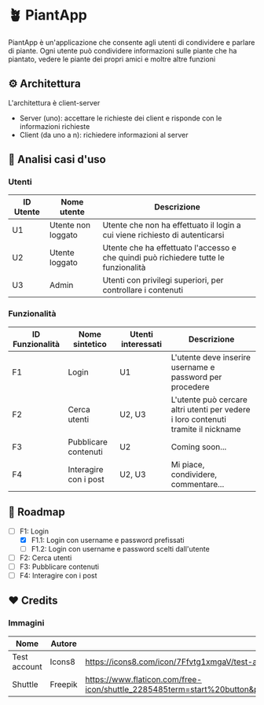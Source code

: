 # 🪴 PiantApp
<!--Hai mai voluto--> 
PiantApp è un'applicazione che consente agli utenti di condividere e parlare di piante. Ogni utente può condividere informazioni sulle piante che ha piantato, vedere le piante dei propri amici e moltre altre funzioni

## ⚙️ Architettura
L'architettura è client-server
* Server (uno): accettare le richieste dei client e risponde con le informazioni richieste
* Client (da uno a n): richiedere informazioni al server

## 🔎 Analisi casi d'uso 

### Utenti
| ID Utente | Nome utente        | Descrizione                                                                          |
| --------- | ------------------ | ---------------------------------------------------------------------------          |
| U1        | Utente non loggato | Utente che non ha effettuato il login a cui viene richiesto di autenticarsi          |
| U2        | Utente loggato     | Utente che ha effettuato l'accesso e che quindi può richiedere tutte le funzionalità |
| U3        | Admin              | Utenti con privilegi superiori, per controllare i contenuti                          |

### Funzionalità
| ID Funzionalità | Nome sintetico        | Utenti interessati | Descrizione                                                                       |
| --------------- | --------------------- | ------------------ | --------------------------------------------------------------------------------- |
| F1              | Login                 | U1                 | L'utente deve inserire username e password per procedere                          |
| F2              | Cerca utenti          | U2, U3             | L'utente può cercare altri utenti per vedere i loro contenuti tramite il nickname |
| F3              | Pubblicare contenuti  | U2                 | Coming soon...                                                                    |
| F4              | Interagire con i post | U2, U3             | Mi piace, condividere, commentare...                                              |

## 🚀 Roadmap
- [ ] F1: Login
  - [X] F1.1: Login con username e password prefissati
  - [ ] F1.2: Login con username e password scelti dall'utente
- [ ] F2: Cerca utenti
- [ ] F3: Pubblicare contenuti
- [ ] F4: Interagire con i post

## ❤️ Credits
### Immagini
| Nome            | Autore          | Link                                              |
| --------------- | --------------- | ------------------------------------------------- |
| Test account    | Icons8          | https://icons8.com/icon/7Ffvtg1xmgaV/test-account |
| Shuttle         | Freepik         | https://www.flaticon.com/free-icon/shuttle_2285485term=start%20button&page=1&position=1&page=1&position=1&related_id=2285485&origin=tag | 
